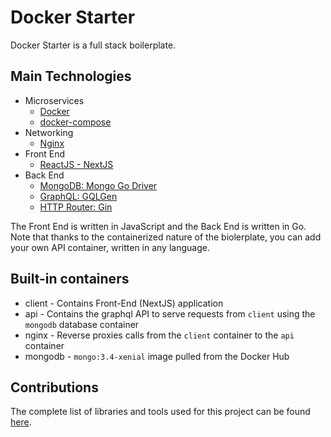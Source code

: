 # Docker Starter
Docker Starter is a full stack boilerplate.

## Main Technologies
- Microservices
  - [Docker](https://www.docker.com/)
  - [docker-compose](https://github.com/docker/compose)
- Networking
  - [Nginx](https://nginx.org/)
- Front End
  - [ReactJS - NextJS](https://github.com/zeit/next.js/)
- Back End
  - [MongoDB: Mongo Go Driver](https://github.com/mongodb/mongo-go-driver)
  - [GraphQL: GQLGen](https://github.com/99designs/gqlgen)
  - [HTTP Router: Gin](https://github.com/gin-gonic/gin)

The Front End is written in JavaScript and the Back End is written in Go.
Note that thanks to the containerized nature of the biolerplate, you can add your own API container, written in any language.

## Built-in containers
- client - Contains Front-End (NextJS) application
- api - Contains the graphql API to serve requests from `client` using the `mongodb` database container
- nginx - Reverse proxies calls from the `client` container to the `api` container
- mongodb - `mongo:3.4-xenial` image pulled from the Docker Hub

## Contributions
The complete list of libraries and tools used for this project can be found [here](libs.md).